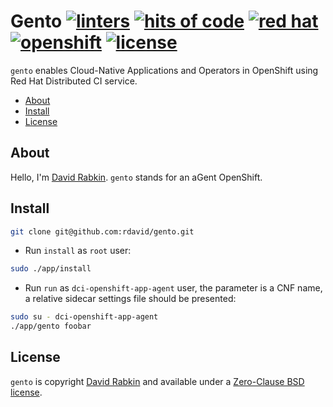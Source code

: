 # Gento [![linters](https://github.com/rdavid/gento/actions/workflows/lint.yml/badge.svg)](https://github.com/rdavid/gento/actions/workflows/lint.yml) [![hits of code](https://hitsofcode.com/github/rdavid/gento?branch=master&label=hits%20of%20code)](https://hitsofcode.com/view/github/rdavid/gento?branch=master) [![red hat](https://img.shields.io/badge/red%20hat---?color=gray&logo=redhat&logoColor=red&style=flat)](https://www.redhat.com) [![openshift](https://img.shields.io/badge/openshift---?color=gray&logo=redhatopenshift&logoColor=red&style=flat)](https://www.redhat.com/en/technologies/cloud-computing/openshift) [![license](https://img.shields.io/github/license/rdavid/gento?color=blue&labelColor=gray&logo=freebsd&logoColor=lightgray&style=flat)](https://github.com/rdavid/gento/blob/master/LICENSE)
`gento` enables Cloud-Native Applications and Operators in OpenShift using Red Hat Distributed CI service.

* [About](#about)
* [Install](#install)
* [License](#license)

## About
Hello, I'm [David Rabkin](http://cv.rabkin.co.il). `gento` stands for an aGent OpenShift.

## Install
```sh
git clone git@github.com:rdavid/gento.git
```
- Run `install` as `root` user:
```sh
sudo ./app/install
```
- Run `run` as `dci-openshift-app-agent` user, the parameter is a CNF name, a
relative sidecar settings file should be presented:
```sh
sudo su - dci-openshift-app-agent
./app/gento foobar
```

## License
`gento` is copyright [David Rabkin](http://cv.rabkin.co.il) and available
under a
[Zero-Clause BSD license](https://github.com/rdavid/gento/blob/master/LICENSE).

